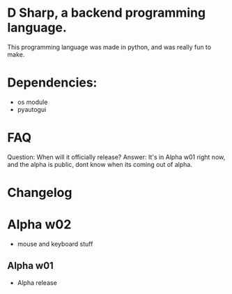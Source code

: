 # D Sharp, a backend programming language.
This programming language was made in python, and was really fun to make.

# Dependencies:

- os module
- pyautogui

# FAQ

Question: When will it officially release?
Answer: It's in Alpha w01 right now, and the alpha is public, dont know when its coming out of alpha.

# Changelog

Alpha w02
=====

- mouse and keyboard stuff


Alpha w01
-----

- Alpha release